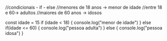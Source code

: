 //condicionais - if - else
//menores de 18 anos -> menor de idade
//entre 18 e 60-> adultos
//maiores de 60 anos -> idosos


const idade = 15
if (idade < 18) {
  console.log("menor de idade")
} else if(idade <= 60) {
  console.log("pessoa adulta")
} else {
  console.log("pessoa idosa")
}

